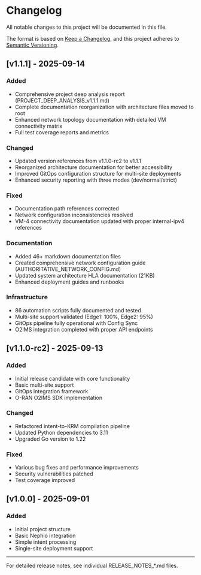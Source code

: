 # Changelog

All notable changes to this project will be documented in this file.

The format is based on [Keep a Changelog](https://keepachangelog.com/en/1.0.0/),
and this project adheres to [Semantic Versioning](https://semver.org/spec/v2.0.0.html).

## [v1.1.1] - 2025-09-14

### Added
- Comprehensive project deep analysis report (PROJECT_DEEP_ANALYSIS_v1.1.1.md)
- Complete documentation reorganization with architecture files moved to root
- Enhanced network topology documentation with detailed VM connectivity matrix
- Full test coverage reports and metrics

### Changed
- Updated version references from v1.1.0-rc2 to v1.1.1
- Reorganized architecture documentation for better accessibility
- Improved GitOps configuration structure for multi-site deployments
- Enhanced security reporting with three modes (dev/normal/strict)

### Fixed
- Documentation path references corrected
- Network configuration inconsistencies resolved
- VM-4 connectivity documentation updated with proper internal-ipv4 references

### Documentation
- Added 46+ markdown documentation files
- Created comprehensive network configuration guide (AUTHORITATIVE_NETWORK_CONFIG.md)
- Updated system architecture HLA documentation (21KB)
- Enhanced deployment guides and runbooks

### Infrastructure
- 86 automation scripts fully documented and tested
- Multi-site support validated (Edge1: 100%, Edge2: 95%)
- GitOps pipeline fully operational with Config Sync
- O2IMS integration completed with proper API endpoints

## [v1.1.0-rc2] - 2025-09-13

### Added
- Initial release candidate with core functionality
- Basic multi-site support
- GitOps integration framework
- O-RAN O2IMS SDK implementation

### Changed
- Refactored intent-to-KRM compilation pipeline
- Updated Python dependencies to 3.11
- Upgraded Go version to 1.22

### Fixed
- Various bug fixes and performance improvements
- Security vulnerabilities patched
- Test coverage improved

## [v1.0.0] - 2025-09-01

### Added
- Initial project structure
- Basic Nephio integration
- Simple intent processing
- Single-site deployment support

---

For detailed release notes, see individual RELEASE_NOTES_*.md files.